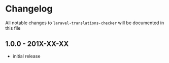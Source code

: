 # Changelog

All notable changes to `laravel-translations-checker` will be documented in this file

## 1.0.0 - 201X-XX-XX

- initial release
